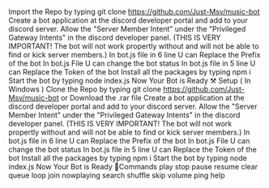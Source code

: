 Import the Repo by typing git clone https://github.com/Just-Msv/music-bot
Create a bot application at the discord developer portal and add to your discord server.
Allow the "Server Member Intent" under the "Privileged Gateway Intents" in the discord developer panel. (THIS IS VERY IMPORTANT! The bot will not work propertly without and will not be able to find or kick server members.)
In bot.js file in 6 line U can Replace the Prefix of the bot
In bot.js File U can change the bot status
In bot.js file in 5 line U can Replace the Token of the bot
Install all the packages by typing npm i
Start the bot by typing node index.js
Now Your Bot is Ready
⚒ Setup ( In Windows )
Clone the Repo by typing git clone https://github.com/Just-Msv/music-bot or Download the .rar file
Create a bot application at the discord developer portal and add to your discord server.
Allow the "Server Member Intent" under the "Privileged Gateway Intents" in the discord developer panel. (THIS IS VERY IMPORTANT! The bot will not work propertly without and will not be able to find or kick server members.)
In bot.js file in 6 line U can Replace the Prefix of the bot
In bot.js File U can change the bot status
In bot.js file in 5 line U can Replace the Token of the bot
Install all the packages by typing npm i
Start the bot by typing node index.js
Now Your Bot is Ready
📜Commands
 play
 stop
 pause
 resume
 clear queue
 loop
 join
 nowplaying
 search
 shuffle
 skip
 volume
 ping
 help
